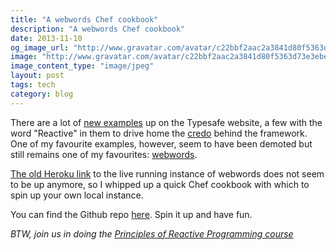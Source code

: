 ```yaml
---
title: "A webwords Chef cookbook"
description: "A webwords Chef cookbook"
date: 2013-11-10
og_image_url: "http://www.gravatar.com/avatar/c22bbf2aac2a3841d80f5363d73e3ebe.png?s=512"
image: "http://www.gravatar.com/avatar/c22bbf2aac2a3841d80f5363d73e3ebe.png?s=512"
image_content_type: "image/jpeg"
layout: post
tags: tech
category: blog
---
```



There are a lot of [new examples](http://typesafe.com/activator/templates) up on the Typesafe website, a few with the word "Reactive" in them to drive home the [credo](http://www.reactivemanifesto.org/) behind the framework. One of my favourite examples, however, seem to have been demoted but still remains one of my favourites: [webwords](https://github.com/typesafehub/webwords).

[The old Heroku link](http://webwords.herokuapp.com/) to the live running instance of webwords does not seem to be up anymore, so I whipped up a quick Chef cookbook with which to spin up your own local instance.

You can find the Github repo [here](https://github.com/opyate/webwords-vm.git). Spin it up and have fun.

*BTW, join us in doing the [Principles of Reactive Programming course](https://www.coursera.org/course/reactive)*

<!--

The original blog post was going to be a guide to getting webwords cookbook working the old fashioned way, but then I discovered Berkshelf and thought it all a bit pointless.

~/C/s/webwords-vm ❯❯❯ du -chs /home/opyate/.rvm/gems/ruby-2.0.0-p247@vagrant
147M    /home/opyate/.rvm/gems/ruby-2.0.0-p247@vagrant
147M    total

Remove these two lines from the newly-generated Vagrantfile:

  config.ssh.max_tries = 40
  config.ssh.timeout   = 120

These switches have been deprecated.

# Chef server

git clone https://github.com/opscode-cookbooks/chef-server.git
cd chef-server
vagrant plugin install vagrant-berkshelf
vagrant plugin install vagrant-omnibus
vagrant up

Et voila! Now you have a Chef server.

After logging into the Chef server, it shows the following message, which in turn shows a few things I'll definitely check out and bog about at another time, e.g. Juju and Landscape.

<code>
~/V/chef-server git:master ❯❯❯ vagrant ssh                                                                                                                                                                         ✱
Welcome to Ubuntu 12.04.3 LTS (GNU/Linux 3.2.0-55-generic x86_64)

 * Documentation:  https://help.ubuntu.com/

  System information as of Sat Nov  2 20:24:46 UTC 2013

  System load:  1.04              Processes:           137
  Usage of /:   5.0% of 39.37GB   Users logged in:     0
  Memory usage: 65%               IP address for eth0: 10.0.2.15
  Swap usage:   0%                IP address for eth1: 33.33.33.50

  Graph this data and manage this system at https://landscape.canonical.com/

  Get cloud support with Ubuntu Advantage Cloud Guest:
    http://www.ubuntu.com/business/services/cloud

  Use Juju to deploy your cloud instances and workloads:
    https://juju.ubuntu.com/#cloud-precise

0 packages can be updated.
0 updates are security updates.

vagrant@chef-server:~$

</code>

You can see your server at https://33.33.33.50 in your web browser to get started. (the sidebar says to log in with 'admin' and 'p@ssw0rd1', in case you missed it).

# Client

Now, turn your workstation into a chef client.

Firstly, we need knife. Since I rarely muddy my *entire* system with Ruby packages, I localise stuff to gemsets:

rvm use 2.0.0-p247@chef-client --create --default
sudo apt-get install ruby-bundler

I then use the following Gemfile, and run 'bundle install' on it:

<todo the gemfile>

See ~/VMs/chef-client
</todo>


I re-iterate the important steps from the [official documentation](http://www.opscode.com/blog/2013/03/11/chef-11-server-up-and-running/):
(please match my steps with the steps on the above blog since I don't provide as much detail)

* copy chef-validator.pem from the chef server to ~/.chef (create the latter if it doesn't exist)

On the chef server, do:

<code>
vagrant@chef-server:~$ sudo cp /etc/chef-server/chef-validator.pem /vagrant/
vagrant@chef-server:~$ sudo cp /etc/chef-server/admin.pem /vagrant/
</code>

Then back in the cloned directory (the directory containing Vagrantfile):

<code>
mv admin.pem chef-validator.pem ~/.chef
</code>

Add the following to the /etc/hosts:

33.33.33.50 chef-server

In the same folder where we installed the Chef gem, run:

knife configure -i

Output should look like the following:

<pre>
~/V/chef-client ❯❯❯ knife configure -i
WARNING: No knife configuration file found
Where should I put the config file? [/home/opyate/.chef/knife.rb]
Please enter the chef server URL: [https://chef-server:443] https://chef-server:443
Please enter a name for the new user: [opyate]
Please enter the existing admin name: [admin]
Please enter the location of the existing admin's private key: [/etc/chef-server/admin.pem] ~/.chef/admin.pem
Please enter the validation clientname: [chef-validator]
Please enter the location of the validation key: [/etc/chef-server/chef-validator.pem] ~/.chef/chef-validator.pem
Please enter the path to a chef repository (or leave blank):
Creating initial API user...
Please enter a password for the new user:
Created user[opyate]
Configuration file written to /home/opyate/.chef/knife.rb
~/V/chef-client ❯❯❯

</pre>

For simplicity, I keep my roles and cookbooks in ~/.chef, so I add the following lines to ~/.chef/knife.rb

<code>

current_dir = File.dirname(__FILE__)
cookbook_path            ["#{current_dir}/cookbooks"]
role_path                ["#{current_dir}/roles"]
</code>

I create my first cookbook with:

knife  cookbook create gulp -C "Juan Uys" -m "opyate@gmail.com" -I mit -r md

(gulp = Gullible Unnatural Language Processor)

knife cookbook role create gulp

...and then add to run_list: "recipe[gulp]"

We'll add our own custom Java recipe which will use different defaults, e.g. version 7 instead of 6.

<todo include Java7 recipe here>

Also, instead of downloading Java7's dependencies (i.e. java and apt), Berkshelf now kicks in and manages the cookbook dependencies for us.

-->
